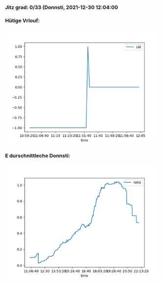 ### Jitz grad: 0/33 (Donnsti, 2021-12-30 12:04:00

### Hütige Vrlouf:
![Graph](Today.png)

### E durschnittleche Donnsti:
![Graph](Donnsti.png)